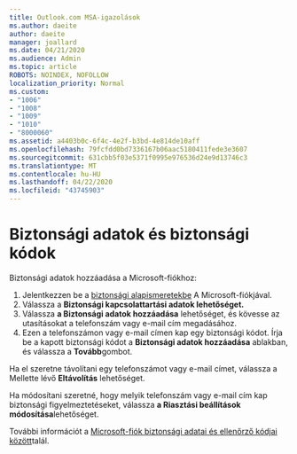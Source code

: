 ```yaml
---
title: Outlook.com MSA-igazolások
ms.author: daeite
author: daeite
manager: joallard
ms.date: 04/21/2020
ms.audience: Admin
ms.topic: article
ROBOTS: NOINDEX, NOFOLLOW
localization_priority: Normal
ms.custom:
- "1006"
- "1008"
- "1009"
- "1010"
- "8000060"
ms.assetid: a4403b0c-6f4c-4e2f-b3bd-4e814de10aff
ms.openlocfilehash: 79fcfdd0bd7336167b06aac5180411fede3e3607
ms.sourcegitcommit: 631cbb5f03e5371f0995e976536d24e9d13746c3
ms.translationtype: MT
ms.contentlocale: hu-HU
ms.lasthandoff: 04/22/2020
ms.locfileid: "43745903"
---
```

# <a name="security-info-and-security-codes"></a>Biztonsági adatok és biztonsági kódok

Biztonsági adatok hozzáadása a Microsoft-fiókhoz:

1. Jelentkezzen be a [biztonsági alapismeretekbe](https://account.microsoft.com/security) A Microsoft-fiókjával.
1. Válassza a **Biztonsági kapcsolattartási adatok lehetőséget.**
1. Válassza **a Biztonsági adatok hozzáadása** lehetőséget, és kövesse az utasításokat a telefonszám vagy e-mail cím megadásához.
1. Ezen a telefonszámon vagy e-mail címen kap egy biztonsági kódot. Írja be a kapott biztonsági kódot a **Biztonsági adatok hozzáadása** ablakban, és válassza a **Tovább**gombot.

Ha el szeretne távolítani egy telefonszámot vagy e-mail címet, válassza a Mellette lévő **Eltávolítás** lehetőséget.

Ha módosítani szeretné, hogy melyik telefonszám vagy e-mail cím kap biztonsági figyelmeztetéseket, válassza **a Riasztási beállítások módosítása**lehetőséget.

További információt a [Microsoft-fiók biztonsági adatai és ellenőrző kódjai között](https://support.microsoft.com/help/12428/)talál.